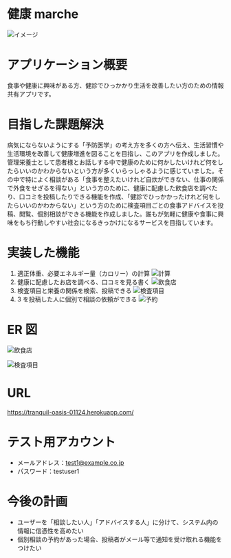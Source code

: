 # 健康 marche

![イメージ](https://user-images.githubusercontent.com/86472761/161992969-faff872d-2943-4bc1-ac1a-8d1403c3bdf9.png)

# アプリケーション概要

食事や健康に興味がある方、健診でひっかかり生活を改善したい方のための情報共有アプリです。

# 目指した課題解決

病気にならないようにする「予防医学」の考え方を多くの方へ伝え、生活習慣や生活環境を改善して健康増進を図ることを目指し、このアプリを作成しました。管理栄養士として患者様とお話しする中で健康のために何かしたいけれど何をしたらいいのかわからないという方が多くいらっしゃるように感じていました。その中で特によく相談がある「食事を整えたいけれど自炊ができない、仕事の関係で外食をせざるを得ない」という方のために、健康に配慮した飲食店を調べたり、口コミを投稿したりできる機能を作成、「健診でひっかかったけれど何をしたらいいのかわからない」という方のために検査項目ごとの食事アドバイスを投稿、閲覧、個別相談ができる機能を作成しました。誰もが気軽に健康や食事に興味をもち行動しやすい社会になるきっかけになるサービスを目指しています。

# 実装した機能

1. 適正体重、必要エネルギー量（カロリー）の計算
   ![計算](https://user-images.githubusercontent.com/86472761/161995774-cd642fa4-0c07-4601-b766-d0436bd0deee.png)
2. 健康に配慮したお店を調べる、口コミを見る書く
   ![飲食店](https://gyazo.com/6205c5c8b04d5230e6dc37b5314506c0.gif)
3. 検査項目と栄養の関係を検索、投稿できる
   ![検査項目](https://gyazo.com/6e6d397ad51034444f31cc9bd81cfe13.gif)
4. 3 を投稿した人に個別で相談の依頼ができる
   ![予約](https://user-images.githubusercontent.com/86472761/162261432-3ed5c852-b5b1-4851-8169-bda507f4c2aa.png)

# ER 図

![飲食店](https://user-images.githubusercontent.com/86472761/161663438-795fb290-9249-4f43-a78e-a31eebdf90af.png)

![検査項目](https://user-images.githubusercontent.com/86472761/161663242-6ead2dee-cfe2-497b-940b-0f01f3a81f05.png)

# URL

https://tranquil-oasis-01124.herokuapp.com/

# テスト用アカウント

- メールアドレス：test1@example.co.jp
- パスワード：testuser1

# 今後の計画

- ユーザーを「相談したい人」「アドバイスする人」に分けて、システム内の情報に信憑性を高めたい
- 個別相談の予約があった場合、投稿者がメール等で通知を受け取れる機能をつけたい

